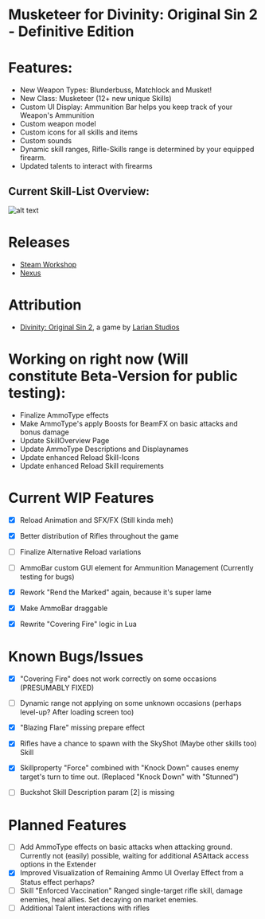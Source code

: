 Musketeer for Divinity: Original Sin 2 - Definitive Edition
=======

# Features:
- New Weapon Types: Blunderbuss, Matchlock and Musket!
- New Class: Musketeer (12+ new unique Skills)
- Custom UI Display: Ammunition Bar helps you keep track of your Weapon's Ammunition
- Custom weapon model
- Custom icons for all skills and items
- Custom sounds
- Dynamic skill ranges, Rifle-Skills range is determined by your equipped firearm.
- Updated talents to interact with firearms

## Current Skill-List Overview:
![alt text](https://cdn.discordapp.com/attachments/358337334619406336/719880391334559844/Musketeer_Skills_Overview.png "Skill-List")

# Releases
* [Steam Workshop]() 
* [Nexus]()

# Attribution
- [Divinity: Original Sin 2](http://store.steampowered.com/app/435150/Divinity_Original_Sin_2/), a game by [Larian Studios](http://larian.com/)

# Working on right now (Will constitute Beta-Version for public testing):
- Finalize AmmoType effects
- Make AmmoType's apply Boosts for BeamFX on basic attacks and bonus damage
- Update SkillOverview Page
- Update AmmoType Descriptions and Displaynames
- Update enhanced Reload Skill-Icons
- Update enhanced Reload Skill requirements

# Current WIP Features
- [x] Reload Animation and SFX/FX (Still kinda meh)
- [x] Better distribution of Rifles throughout the game
- [ ] Finalize Alternative Reload variations
- [ ] AmmoBar custom GUI element for Ammunition Management (Currently testing for bugs)
- [x] Rework "Rend the Marked" again, because it's super lame
- [x] Make AmmoBar draggable
- [x] Rewrite "Covering Fire" logic in Lua


# Known Bugs/Issues
- [x] "Covering Fire" does not work correctly on some occasions (PRESUMABLY FIXED)
- [ ] Dynamic range not applying on some unknown occasions (perhaps level-up? After loading screen too)
- [x] "Blazing Flare" missing prepare effect
- [x] Rifles have a chance to spawn with the SkyShot (Maybe other skills too) Skill
- [x] Skillproperty "Force" combined with "Knock Down" causes enemy target's turn to time out. (Replaced "Knock Down" with "Stunned")
- [ ] Buckshot Skill Description param [2] is missing



# Planned Features
- [ ] Add AmmoType effects on basic attacks when attacking ground.
Currently not (easily) possible, waiting for additional ASAttack access options in the Extender
- [x] Improved Visualization of Remaining Ammo
UI Overlay Effect from a Status effect perhaps?
- [ ] Skill "Enforced Vaccination"
Ranged single-target rifle skill, damage enemies, heal allies. Set decaying on market enemies.
- [ ] Additional Talent interactions with rifles
